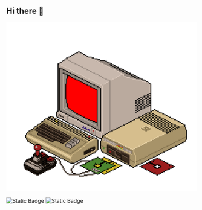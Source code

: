 ## Hi there 👋

<img src= "https://github.com/AlexandrSharapov/AlexandrSharapov/blob/main/8TEbRyq7c.gif" alt="The Unlimited" width="600">


![Static Badge](https://img.shields.io/badge/py-python-blue?style=social&logo=python)
![Static Badge](https://img.shields.io/badge/-pycharm-black?style=social&logo=pycharm&logoColor=%23000000)

